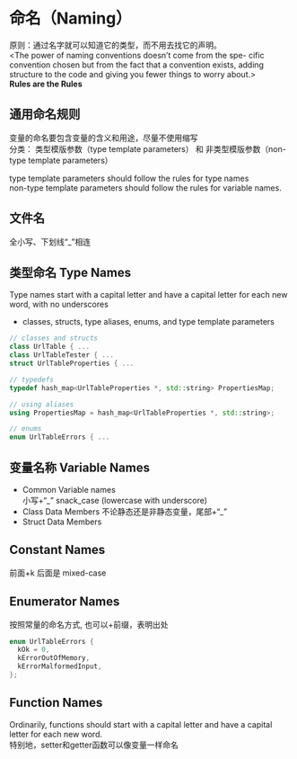 # 命名（Naming）
原则：通过名字就可以知道它的类型，而不用去找它的声明。  
<The power of naming conventions doesn’t come from the spe- cific convention chosen but from the fact that a convention exists, adding structure to the code and giving you fewer things to worry about.>  
**Rules are the Rules**  





## 通用命名规则
变量的命名要包含变量的含义和用途，尽量不使用缩写  
分类： 类型模版参数（type template parameters）  和 非类型模版参数（non-type template parameters） 

type template parameters should follow the rules for type names  
non-type template parameters should follow the rules for variable names.

## 文件名
全小写、下划线“_”相连

## 类型命名  Type Names
Type names start with a capital letter and have a capital letter for each new word, with no underscores
* classes, structs, type aliases, enums, and type template parameters   
``` c++   
// classes and structs
class UrlTable { ...
class UrlTableTester { ...
struct UrlTableProperties { ...

// typedefs
typedef hash_map<UrlTableProperties *, std::string> PropertiesMap;

// using aliases
using PropertiesMap = hash_map<UrlTableProperties *, std::string>;

// enums
enum UrlTableErrors { ...
```

## 变量名称 Variable Names
* Common Variable names  
   小写+“_”  snack_case (lowercase with underscore)
* Class Data Members
   不论静态还是非静态变量，尾部+“_”
* Struct Data Members
   

## Constant Names
 前面+k
 后面是 mixed-case

## Enumerator Names
  按照常量的命名方式, 也可以+前缀，表明出处
```C++
enum UrlTableErrors {
  kOk = 0,
  kErrorOutOfMemory,
  kErrorMalformedInput,
};
```

## Function Names
Ordinarily, functions should start with a capital letter and have a capital letter for each new word.  
特别地，setter和getter函数可以像变量一样命名
